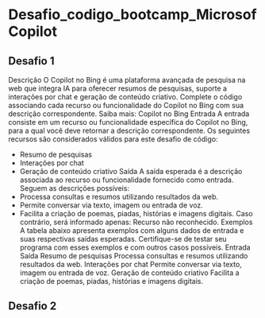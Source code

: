 # Desafio_codigo_bootcamp_MicrosofCopilot

## Desafio 1

Descrição
O Copilot no Bing é uma plataforma avançada de pesquisa na web que integra IA para oferecer resumos de pesquisas, suporte a interações por chat e geração de conteúdo criativo. Complete o código associando cada recurso ou funcionalidade do Copilot no Bing com sua descrição correspondente.
Saiba mais: Copilot no Bing
Entrada
A entrada consiste em um recurso ou funcionalidade específica do Copilot no Bing, para a qual você deve retornar a descrição correspondente. Os seguintes recursos são considerados válidos para este desafio de código:
- Resumo de pesquisas
- Interações por chat
- Geração de conteúdo criativo
Saída
A saída esperada é a descrição associada ao recurso ou funcionalidade fornecido como entrada. Seguem as descrições possíveis:
- Processa consultas e resumos utilizando resultados da web.
- Permite conversar via texto, imagem ou entrada de voz.
- Facilita a criação de poemas, piadas, histórias e imagens digitais.
Caso contrário, será informado apenas: Recurso não reconhecido.
Exemplos
A tabela abaixo apresenta exemplos com alguns dados de entrada e suas respectivas saídas esperadas. Certifique-se de testar seu programa com esses exemplos e com outros casos possíveis.
Entrada	Saída
Resumo de pesquisas	Processa consultas e resumos utilizando resultados da web.
Interações por chat	Permite conversar via texto, imagem ou entrada de voz.
Geração de conteúdo criativo	Facilita a criação de poemas, piadas, histórias e imagens digitais.


## Desafio 2
